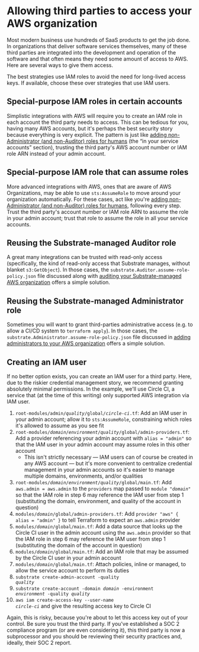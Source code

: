# Allowing third parties to access your AWS organization

Most modern business use hundreds of SaaS products to get the job done. In organizations that deliver software services themselves, many of these third parties are integrated into the development and operation of the software and that often means they need some amount of access to AWS. Here are several ways to give them access.

The best strategies use IAM roles to avoid the need for long-lived access keys. If available, choose these over strategies that use IAM users.

## Special-purpose IAM roles in certain accounts

Simplistic integrations with AWS will require you to create an IAM role in each account the third party needs to access. This can be tedious for you, having many AWS accounts, but it's perhaps the best security story because everything is very explicit. The pattern is just like [adding non-Administrator (and non-Auditor) roles for humans](../adding-non-administrator-roles-for-humans/) (the &ldquo;in your service accounts&rdquo; section), trusting the third party's AWS account number or IAM role ARN instead of your admin account.

## Special-purpose IAM role that can assume roles

More advanced integrations with AWS, ones that are aware of AWS Organizations, may be able to use `sts:AssumeRole` to move around your organization automatically. For these cases, act like you're [adding non-Administrator (and non-Auditor) roles for humans](../adding-non-administrator-roles-for-humans/), following every step. Trust the third party's account number or IAM role ARN to assume the role in your admin account; trust that role to assume the role in all your service accounts.

## Reusing the Substrate-managed Auditor role

A great many integrations can be trusted with read-only access (specifically, the kind of read-only access that Substrate manages, without blanket `s3:GetObject`). In those cases, the `substrate.Auditor.assume-role-policy.json` file discussed along with [auditing your Substrate-managed AWS organization](../auditing/) offers a simple solution.

## Reusing the Substrate-managed Administrator role

Sometimes you will want to grant third-parties administrative access (e.g. to allow a CI/CD system to `terraform apply`). In those cases, the `substrate.Administrator.assume-role-policy.json` file discussed in [adding administrators to your AWS organization](../adding-administrators/) offers a simple solution.

## Creating an IAM user

If no better option exists, you can create an IAM user for a third party. Here, due to the riskier credential management story, we recommend granting absolutely minimal permissions. In the example, we'll use Circle CI, a service that (at the time of this writing) only supported AWS integration via IAM user.

1. <code>root-modules/admin/<em>quality</em>/global/<em>circle-ci</em>.tf</code>: Add an IAM user in your admin account; allow it to `sts:AssumeRole`, constraining which roles it's allowed to assume as you see fit
2. <code>root-modules/<em>domain</em>/<em>environment</em>/<em>quality</em>/global/admin-providers.tf</code>: Add a provider referencing your admin account with `alias = "admin"` so that the IAM user in your admin account may assume roles in this other account
    - This isn't strictly necessary &mdash; IAM users can of course be created in any AWS account &mdash; but it's more convenient to centralize credential management in your admin accounts so it's easier to manage multiple domains, environments, and/or qualities
3. <code>root-modules/<em>domain</em>/<em>environment</em>/<em>quality</em>/global/main.tf</code>: Add `aws.admin = aws.admin` to the `providers` map passed to <code>module "<em>domain</em>"</code> so that the IAM role in step 6 may reference the IAM user from step 1 (substituting the domain, environment, and quality of the account in question)
4. <code>modules/<em>domain</em>/global/admin-providers.tf</code>: Add `provider "aws" { alias = "admin" }` to tell Terraform to expect an `aws.admin` provider
5. <code>modules/<em>domain</em>/global/main.tf</code>: Add a data source that looks up the Circle CI user in the admin account using the `aws.admin` provider so that the IAM role in step 6 may reference the IAM user from step 1 (substituting the domain of the account in question)
6. <code>modules/<em>domain</em>/global/main.tf</code>: Add an IAM role that may be assumed by the Circle CI user in your admin account
7. <code>modules/<em>domain</em>/global/main.tf</code>: Attach policies, inline or managed, to allow the service account to perform its duties
8. <code>substrate create-admin-account -quality <em>quality</em></code>
9. <code>substrate create-account -domain <em>domain</em> -environment <em>environment</em> -quality <em>quality</em></code>
10. <code>aws iam create-access-key --user-name <em>circle-ci</em></code> and give the resulting access key to Circle CI

Again, this is risky, because you're about to let this access key out of your control. Be sure you trust the third party. If you've established a SOC 2 compliance program (or are even considering it), this third party is now a subprocessor and you should be reviewing their security practices and, ideally, their SOC 2 report.
